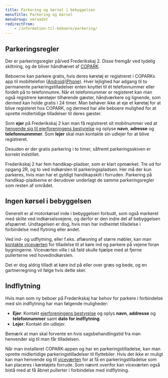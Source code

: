 ```yaml
---
title: Parkering og kørsel i bebyggelsen
menuTitle: Parkering og kørsel
menuGroup: omraadet
redirectFrom:
    - /information-til-beboere/parkering/
---
```

## Parkeringsregler

Der er parkeringsregler på/ved Frederikskaj&nbsp;2. Disse fremgår ved tydelig skiltning, og de bliver håndhævet af [COPARK](https://copark.dk/).

Beboerne kan parkere gratis, hvis deres køretøj er registreret i COPARKs app til mobiltelefon ([Android](https://play.google.com/store/apps/details?id=no.giantleap.parko.copark)/[iPhone](https://apps.apple.com/dk/app/copark/id1503185040?l=da)). Hver lejlighed har adgang til to permanente parkeringstilladelser enten knyttet til ét telefonnummer eller fordelt på to telefonnumre. Når et telefonnummer er registeret kan man også registrere køretøjer tilhørende gæster, håndværkere og lignende, som dermed kan holde gratis i 24&nbsp;timer. Man behøver ikke at eje et køretøj for at blive registeret hos COPARK, og dermed har alle beboere mulighed for at oprette midlertidige tilladelser til deres gæster.

Som **ejer** på Frederikskaj&nbsp;2 kan man få registreret sit mobilnummer ved at [henvende sig til ejerforeningens bestyrelse](/kontakt/ejerforeningen/) og oplyse **navn**, **adresse** og **telefonnummmer**. Som **lejer** skal man kontakte sin udlejer for at blive registreret.

Desuden er der gratis parkering i to timer, såfremt parkeringsskiven er korrekt indstillet.

Frederikskaj&nbsp;2 har fem handikap-pladser, som er klart opmærket. Tre ud for opgang&nbsp;2R, og to ved indkørslen til parkeringspladsen. Her må der kun parkeres, hvis man har et gyldigt handikapskilt i forruden. Parkering på handikap-pladserne er derudover underlagt de samme parkeringsregler som resten af området.

## Ingen kørsel i bebyggelsen

Generelt er al motorkørsel inde i bebyggelsen forbudt, som også markeret med skilte ved indkørselsvejene, og derfor er den indre del af bebyggelsen afspærret. Undtagelsen er dog, hvis man har indhentet tilladelse i forbindelse med flytning eller andet.

Ved ind- og udflytning, eller f.eks. aflæsning af større møbler, kan man [kontakte viceværten](/kontakt/vicevaert/) for tilladelse til at køre ind og parkere på vejene foran bygningerne. Viceværten ville i så fald skulle hjælpe med at fjerne pullerterne ved hovedindkørslen.

Det er dog aldrig tilladt at køre ind på eller over græs og bede, og en gartnerregning vil følge hvis dette sker.

## Indflytning

Hvis man som ny beboer på Frederikskaj har behov for parkere i forbindelse med sin indflytning har man følgende muligheder:

- **Ejer**: Kontakt [ejerforeningens bestyrelse](/kontakt/ejerforeningen/) og oplys **navn**, **addresse** og **telefonnummer** samt **dato for indflytning**.
- **Lejer**: Kontakt din udlejer.

Bemærk at man skal forvente en hvis sagsbehandlingstid fra man henvender sig til man får tilladelsen.

Når man installeret COPARK-appen og har en parkeringstilladelse, kan man oprette midlertidige parkeringstilladelser til flyttebiler. Hvis det ikke er muligt kan man henvende sig til [viceværten](/kontakt/vicevaert/) for at få en parkeringstilladelse som kan placeres i køretøjets forrude. Som nævnt ovenfor kan viceværten også bistå med at få åbnet pullerter i forbindelse med indflytning.
